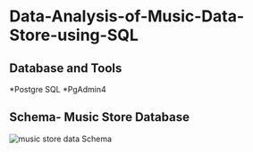 # Data-Analysis-of-Music-Data-Store-using-SQL
## Database and Tools
*Postgre SQL
*PgAdmin4
## Schema- Music Store Database
![music store data Schema](https://github.com/srustihs/Data-Analysis-of-Music-Data-Store-using-SQL/assets/124963723/eef6309f-85ae-40d6-b57f-46ba5e5890cc)

